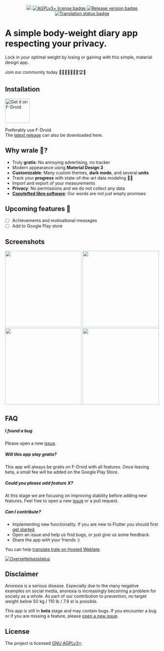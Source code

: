 <div align="center">
    <img src="fastlane/metadata/android/en-US/images/featureGraphic.png" />
    <a href="https://www.gnu.org/licenses/agpl-3.0" alt="License: GPLv3"><img src="https://img.shields.io/badge/License-AGPL%20v3-blue.svg" alt="AGPLv3+ license badge" />
    <a href="https://github.com/QuantumPhysique/trale/releases" alt="GitHub releases"><img src="https://img.shields.io/github/release/QuantumPhysique/trale.svg" alt="Release version badge" />
    <a href="https://hosted.weblate.org/engage/trale/"><img src="https://hosted.weblate.org/widget/trale/localizations/svg-badge.svg" alt="Translation status badge" />
</a>
</div>

# A simple body-weight diary app respecting your privacy.

Lock in your optimal weight by losing or gaining with this simple, material design app.

Join our community today 🐺🤸‍♀️🏋‍♀️🧘‍♂️🏆🥇

## Installation

[<img src="https://fdroid.gitlab.io/artwork/badge/get-it-on.png"
    alt="Get it on F-Droid"
    height="80">](https://f-droid.org/packages/de.quantumphysique.trale)

Preferably use F-Droid. \
The [latest release](https://github.com/QuantumPhysique/trale/releases/latest) can also be downloaded here.

## Why wrale 🐺?

- Truly **gratis**: No annoying advertising, no tracker
- Modern appearance using **Material Design 3**
- **Customizable**: Many custom themes, **dark mode**, and several **units**
- Track your **progress** with state-of-the-art data modeling 🧑‍💻
- Import and export of your measurements
- **Privacy**: No permissions and we do not collect any data
- **<a href="https://github.com/comradekingu/trale/blob/main/LICENSE">Copylefted libre software</a>**: Our words are not just empty promises

## Upcoming features 🚀

- [ ] Achievements and motivational messages
- [ ] Add to Google Play store

## Screenshots

<div align="center">
    <img width="250" src="fastlane/metadata/android/en-US/images/phoneScreenshots/1.jpg" />
    <img width="250" src="fastlane/metadata/android/en-US/images/phoneScreenshots/2.jpg" />
    <img width="250" src="fastlane/metadata/android/en-US/images/phoneScreenshots/3.jpg" />
    <img width="250" src="fastlane/metadata/android/en-US/images/phoneScreenshots/4.jpg" />
</div>

## FAQ

##### I found a bug

Please open a new <a href="https://github.com/QuantumPhysique/trale/issues">issue</a>.

##### Will this app stay gratis?

This app will always be gratis on F-Droid with all features.
Once leaving beta, a small fee will be added on the Google Play Store.

##### Could you please add feature X?

At this stage we are focusing on improving stability before adding new features.
Feel free to open a new <a href="https://github.com/QuantumPhysique/trale/issues">issue</a> or a pull request.

##### Can I contribute?

- Implementing new functionality. If you are new to Flutter you should first [get started](https://flutter.dev/docs/get-started/install).
- Open an issue and help us find bugs, or just give us some feedback.
- Share the app with your friends :)

You can help [translate trale on Hosted Weblate](https://hosted.weblate.org/engage/trale/).

<a href="https://hosted.weblate.org/engage/trale/">
<img src="https://hosted.weblate.org/widget/trale/horizontal-auto.svg" alt="Oversettelsesstatus" />
</a>

## Disclaimer

Anorexia is a serious disease.
Especially due to the many negative examples on social media, anorexia is increasingly becoming a problem for society as a whole.
As part of our contribution to prevention, no target weight below 50 kg / 110 lb / 7.9 st is possible.

This app is still in <b>beta</b> stage and may contain bugs.
If you encounter a bug or if you are missing a feature, please <a href="https://github.com/QuantumPhysique/trale/issues">open a new issue</a>.

## License

The project is licensed [GNU AGPLv3+](https://github.com/comradekingu/trale/blob/main/LICENSE).
